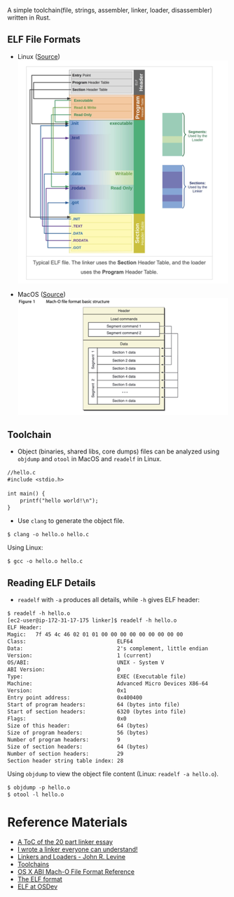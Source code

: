 A simple toolchain(file, strings, assembler, linker, loader, disassembler) written in Rust.

## ELF File Formats
* Linux ([Source](https://ics.uci.edu/~aburtsev/238P/hw/hw3-elf/hw3-elf.html#4))
![Linux](assets/linux.png)

* MacOS ([Source](https://github.com/aidansteele/osx-abi-macho-file-format-reference/blob/master/Mach-O_File_Format.pdf))
![MacOS](assets/mac.png)

## Toolchain
* Object (binaries, shared libs, core dumps) files can be analyzed using `objdump` and `otool` in MacOS and `readelf` in Linux.
```
//hello.c 
#include <stdio.h>

int main() {
	printf("hello world!\n");
} 
```

* Use `clang` to generate the object file. 
```
$ clang -o hello.o hello.c 
```
Using Linux:
```
$ gcc -o hello.o hello.c 
```

  
## Reading ELF Details

* `readelf` with `-a` produces all details, while `-h` gives ELF header:
```
$ readelf -h hello.o
[ec2-user@ip-172-31-17-175 linker]$ readelf -h hello.o
ELF Header:
Magic:   7f 45 4c 46 02 01 01 00 00 00 00 00 00 00 00 00
Class:                             ELF64
Data:                              2's complement, little endian
Version:                           1 (current)
OS/ABI:                            UNIX - System V
ABI Version:                       0
Type:                              EXEC (Executable file)
Machine:                           Advanced Micro Devices X86-64
Version:                           0x1
Entry point address:               0x400400
Start of program headers:          64 (bytes into file)
Start of section headers:          6320 (bytes into file)
Flags:                             0x0
Size of this header:               64 (bytes)
Size of program headers:           56 (bytes)
Number of program headers:         9
Size of section headers:           64 (bytes)
Number of section headers:         29
Section header string table index: 28
```


Using `objdump` to view the object file content (Linux: `readelf -a hello.o`).
```
$ objdump -p hello.o 
$ otool -l hello.o 
```


# Reference Materials
* [A ToC of the 20 part linker essay](https://lwn.net/Articles/276782/)
* [I wrote a linker everyone can understand!](https://briancallahan.net/blog/20210609.html)
* [Linkers and Loaders - John R. Levine](https://www.amazon.com/Linkers-Kaufmann-Software-Engineering-Programming/dp/1558604960)
* [Toolchains](https://www.toolchains.net/)
* [OS X ABI Mach-O File Format Reference](https://github.com/aidansteele/osx-abi-macho-file-format-reference)
* [The ELF format](https://ics.uci.edu/~aburtsev/238P/hw/hw3-elf/hw3-elf.html)
* [ELF at OSDev](https://wiki.osdev.org/ELF)
